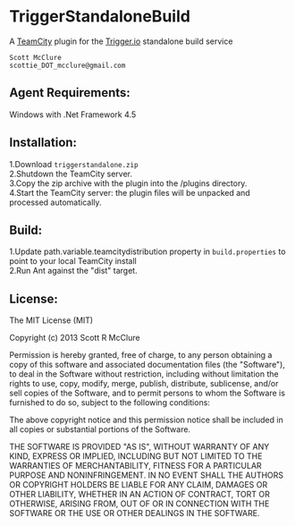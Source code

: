 TriggerStandaloneBuild
======================
A [TeamCity](http://www.jetbrains.com/teamcity/ "TeamCity") plugin for the [Trigger.io](http://www.trigger.io "Trigger.io") standalone build service

    Scott McClure
    scottie_DOT_mcclure@gmail.com
  
## Agent Requirements:
Windows with .Net Framework 4.5

## Installation:
1.Download `triggerstandalone.zip`  
2.Shutdown the TeamCity server.  
3.Copy the zip archive with the plugin into the <TeamCity Data Directory>/plugins directory.  
4.Start the TeamCity server: the plugin files will be unpacked and processed automatically.  

## Build:
1.Update path.variable.teamcitydistribution property in `build.properties` to point to your local TeamCity install  
2.Run Ant against the "dist" target.

## License:
The MIT License (MIT)

Copyright (c) 2013 Scott R McClure

Permission is hereby granted, free of charge, to any person obtaining a copy of
this software and associated documentation files (the "Software"), to deal in
the Software without restriction, including without limitation the rights to
use, copy, modify, merge, publish, distribute, sublicense, and/or sell copies of
the Software, and to permit persons to whom the Software is furnished to do so,
subject to the following conditions:

The above copyright notice and this permission notice shall be included in all
copies or substantial portions of the Software.

THE SOFTWARE IS PROVIDED "AS IS", WITHOUT WARRANTY OF ANY KIND, EXPRESS OR
IMPLIED, INCLUDING BUT NOT LIMITED TO THE WARRANTIES OF MERCHANTABILITY, FITNESS
FOR A PARTICULAR PURPOSE AND NONINFRINGEMENT. IN NO EVENT SHALL THE AUTHORS OR
COPYRIGHT HOLDERS BE LIABLE FOR ANY CLAIM, DAMAGES OR OTHER LIABILITY, WHETHER
IN AN ACTION OF CONTRACT, TORT OR OTHERWISE, ARISING FROM, OUT OF OR IN
CONNECTION WITH THE SOFTWARE OR THE USE OR OTHER DEALINGS IN THE SOFTWARE.

        
          
	


